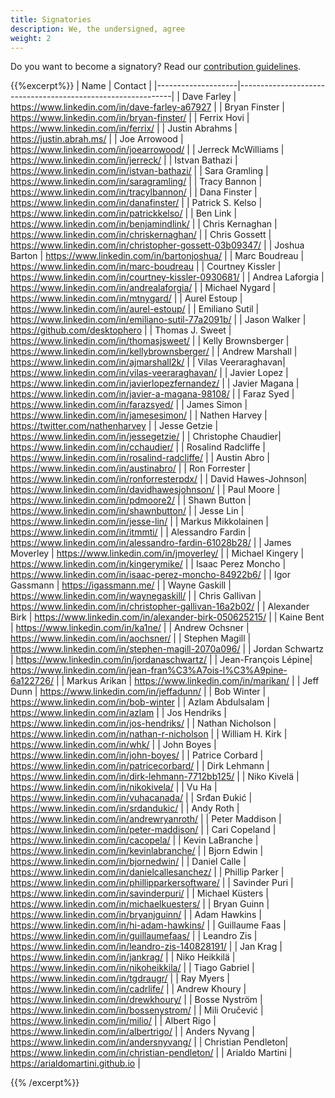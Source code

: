 ```yaml
---
title: Signatories
description: We, the undersigned, agree
weight: 2
---
```


Do you want to become a signatory? Read our [contribution guidelines](https://github.com/Minimum-CD/cd-manifesto/blob/master/CONTRIBUTING.md).

{{%excerpt%}}
| Name               | Contact                                                     |
|--------------------|-------------------------------------------------------------|
| Dave Farley        | <https://www.linkedin.com/in/dave-farley-a67927>            |
| Bryan Finster      | <https://www.linkedin.com/in/bryan-finster/>                |
| Ferrix Hovi        | <https://www.linkedin.com/in/ferrix/>                       |
| Justin Abrahms     | <https://justin.abrah.ms/>                                  |
| Joe Arrowood       | <https://www.linkedin.com/in/joearrowood/>                  |
| Jerreck McWilliams | <https://www.linkedin.com/in/jerreck/>                      |
| Istvan Bathazi     | <https://www.linkedin.com/in/istvan-bathazi/>               |
| Sara Gramling      | <https://www.linkedin.com/in/saragramling/>                 |
| Tracy Bannon       | <https://www.linkedin.com/in/tracylbannon/>                 |
| Dana Finster       | <https://www.linkedin.com/in/danafinster/>                  |
| Patrick S. Kelso   | <https://www.linkedin.com/in/patrickkelso/>                 |
| Ben Link           | <https://www.linkedin.com/in/benjamindlink/>                |
| Chris Kernaghan    | <https://www.linkedin.com/in/chriskernaghan/>               |
| Chris Gossett      | <https://www.linkedin.com/in/christopher-gossett-03b09347/> |
| Joshua Barton      | <https://www.linkedin.com/in/bartonjoshua/>                 |
| Marc Boudreau      | <https://www.linkedin.com/in/marc-boudreau>                 |
| Courtney Kissler   | <https://www.linkedin.com/in/courtney-kissler-0930681/>     |
| Andrea Laforgia    | <https://www.linkedin.com/in/andrealaforgia/>               |
| Michael Nygard     | <https://www.linkedin.com/in/mtnygard/>                     |
| Aurel Estoup       | <https://www.linkedin.com/in/aurel-estoup/>                 |
| Emiliano Sutil     | <https://www.linkedin.com/in/emiliano-sutil-77a2091b/>      |
| Jason Walker       | <https://github.com/desktophero>                            |
| Thomas J. Sweet    | <https://www.linkedin.com/in/thomasjsweet/>                 |
| Kelly Brownsberger | <https://www.linkedin.com/in/kellybrownsberger/>            |
| Andrew Marshall    | <https://www.linkedin.com/in/ajmarshall2k/>                 |
| Vilas Veeraraghavan| <https://www.linkedin.com/in/vilas-veeraraghavan/>          |
| Javier Lopez       | <https://www.linkedin.com/in/javierlopezfernandez/>         |
| Javier Magana      | <https://www.linkedin.com/in/javier-a-magana-98108/>        |
| Faraz Syed         | <https://www.linkedin.com/in/farazsyed/>                    |
| James Simon        | <https://www.linkedin.com/in/jamesesimon/>                  |
| Nathen Harvey      | <https://twitter.com/nathenharvey>                          |
| Jesse Getzie       | <https://www.linkedin.com/in/jessegetzie/>                  |
| Christophe Chaudier| <https://www.linkedin.com/in/cchaudier/>                    |
| Rosalind Radcliffe | <https://www.linkedin.com/in/rosalind-radcliffe/>           |
| Austin Abro        | <https://www.linkedin.com/in/austinabro/>                   |
| Ron Forrester      | <https://www.linkedin.com/in/ronforresterpdx/>              |
| David Hawes-Johnson| <https://www.linkedin.com/in/davidhawesjohnson/>            |
| Paul Moore         | <https://www.linkedin.com/in/pdmoore2/>                     |
| Shawn Button       | <https://www.linkedin.com/in/shawnbutton/>                  |
| Jesse Lin          | <https://www.linkedin.com/in/jesse-lin/>                    |
| Markus Mikkolainen | <https://www.linkedin.com/in/itmmti/>                       |
| Alessandro Fardin  | <https://www.linkedin.com/in/alessandro-fardin-61028b28/>   |
| James Moverley     | <https://www.linkedin.com/in/jmoverley/>                    |
| Michael Kingery    | <https://www.linkedin.com/in/kingerymike/>                  |
| Isaac Perez Moncho | <https://www.linkedin.com/in/isaac-perez-moncho-84922b6/>   |
| Igor Gassmann      | <https://igassmann.me/>                                     |
| Wayne Gaskill      | <https://www.linkedin.com/in/waynegaskill/>                 |
| Chris Gallivan     | <https://www.linkedin.com/in/christopher-gallivan-16a2b02/> |
| Alexander Birk     | <https://www.linkedin.com/in/alexander-birk-050625215/>     |
| Kaine Bent         | <https://www.linkedin.com/in/ka1ne/>                        |
| Andrew Ochsner     | <https://www.linkedin.com/in/aochsner/>                     |
| Stephen Magill     | <https://www.linkedin.com/in/stephen-magill-2070a096/>      |
| Jordan Schwartz    | <https://www.linkedin.com/in/jordanaschwartz/>              |
| Jean-François Lépine| <https://www.linkedin.com/in/jean-fran%C3%A7ois-l%C3%A9pine-6a122726/> |
| Markus Arikan      | <https://www.linkedin.com/in/marikan/>                      |
| Jeff Dunn          | <https://www.linkedin.com/in/jeffadunn/>                    |
| Bob Winter         | <https://www.linkedin.com/in/bob-winter>                    |
| Azlam Abdulsalam   | <https://www.linkedin.com/in/azlam>                         |
| Jos Hendriks       | <https://www.linkedin.com/in/jos-hendriks/>                 |
| Nathan Nicholson   | <https://www.linkedin.com/in/nathan-r-nicholson>            |
| William H. Kirk    | <https://www.linkedin.com/in/whk/>                          |
| John Boyes         | <https://www.linkedin.com/in/john-boyes/>                   |
| Patrice Corbard    | <https://www.linkedin.com/in/patricecorbard/>               |
| Dirk Lehmann       | <https://www.linkedin.com/in/dirk-lehmann-7712bb125/>       |
| Niko Kivelä        | <https://www.linkedin.com/in/nikokivela/>                   |
| Vu Ha              | <https://www.linkedin.com/in/vuhacanada/>                   |
| Srđan Đukić        | <https://www.linkedin.com/in/srdandukic/>                   |
| Andy Roth          | <https://www.linkedin.com/in/andrewryanroth/>               |
| Peter Maddison     | <https://www.linkedin.com/in/peter-maddison/>               |
| Cari Copeland      | <https://www.linkedin.com/in/cacopela/>                     |
| Kevin LaBranche    | <https://www.linkedin.com/in/kevinlabranche/>               |
| Bjorn Edwin        | <https://www.linkedin.com/in/bjornedwin/>                   |
| Daniel Calle       | <https://www.linkedin.com/in/danielcallesanchez/>           |
| Phillip Parker     | <https://www.linkedin.com/in/phillipparkersoftware/>        |
| Savinder Puri      | <https://www.linkedin.com/in/savinderpuri/>                 |
| Michael Küsters    | <https://www.linkedin.com/in/michaelkuesters/>              |
| Bryan Guinn        | <https://www.linkedin.com/in/bryanjguinn/>                  |
| Adam Hawkins       | <https://www.linkedin.com/in/hi-adam-hawkins/>              |
| Guillaume Faas     | <https://www.linkedin.com/in/guillaumefaas/>                |
| Leandro Zis        | <https://www.linkedin.com/in/leandro-zis-140828191/>        |
| Jan Krag           | <https://www.linkedin.com/in/jankrag/>                      |
| Niko Heikkilä      | <https://www.linkedin.com/in/nikoheikkila/>                 |
| Tiago Gabriel      | <https://www.linkedin.com/in/tgdraugr/>                     |
| Ray Myers          | <https://www.linkedin.com/in/cadrlife/>                     |
| Andrew Khoury      | <https://www.linkedin.com/in/drewkhoury/>                   |
| Bosse Nyström      | <https://www.linkedin.com/in/bossenystrom/>                 |
| Mili Oručević      | <https://www.linkedin.com/in/milio/>                        |
| Albert Rigo        | <https://www.linkedin.com/in/albertrigo/>                   |
| Anders Nyvang      | <https://www.linkedin.com/in/andersnyvang/>                 |
| Christian Pendleton| <https://www.linkedin.com/in/christian-pendleton/>          |
| Arialdo Martini    | <https://arialdomartini.github.io>                          |

{{% /excerpt%}}
